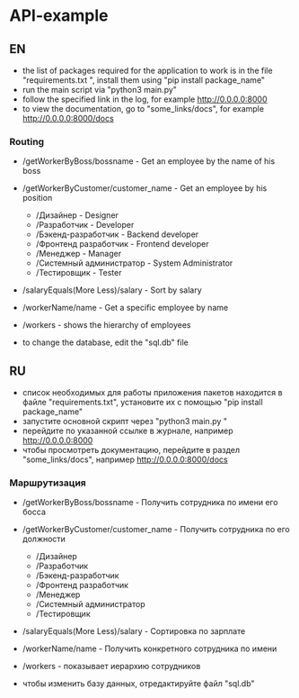 # API-example

## EN 
* the list of packages required for the application to work is in the file "requirements.txt ", install them using "pip install package_name"
* run the main script via "python3 main.py"
* follow the specified link in the log, for example http://0.0.0.0:8000
* to view the documentation, go to "some_links/docs", for example http://0.0.0.0:8000/docs

### Routing
  * /getWorkerByBoss/bossname - Get an employee by the name of his boss
  * /getWorkerByCustomer/customer_name - Get an employee by his position
    * /Дизайнер - Designer
    * /Разработчик - Developer
    * /Бэкенд-разработчик - Backend developer
    * /Фронтенд разработчик - Frontend developer
    * /Менеджер - Manager
    * /Системный администратор - System Administrator
    * /Тестировщик - Tester
  * /salaryEquals(More Less)/salary - Sort by salary
  * /workerName/name - Get a specific employee by name
  * /workers - shows the hierarchy of employees

* to change the database, edit the "sql.db" file

## RU
* список необходимых для работы приложения пакетов находится в файле "requirements.txt", установите их с помощью "pip install package_name"
* запустите основной скрипт через "python3 main.py "
* перейдите по указанной ссылке в журнале, например http://0.0.0.0:8000
* чтобы просмотреть документацию, перейдите в раздел "some_links/docs", например http://0.0.0.0:8000/docs

### Маршрутизация
 * /getWorkerByBoss/bossname - Получить сотрудника по имени его босса
 * /getWorkerByCustomer/customer_name - Получить сотрудника по его должности
   * /Дизайнер
   * /Разработчик
   * /Бэкенд-разработчик
   * /Фронтенд разработчик
   * /Менеджер
   * /Системный администратор
   * /Тестировщик
 * /salaryEquals(More Less)/salary - Сортировка по зарплате
 * /workerName/name - Получить конкретного сотрудника по имени
 * /workers - показывает иерархию сотрудников

* чтобы изменить базу данных, отредактируйте файл "sql.db"
